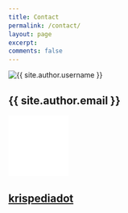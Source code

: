 ```yaml
---
title: Contact
permalink: /contact/
layout: page
excerpt: 
comments: false
---
```


<div class="contact">
  <img
    class="contact-avatar"
    src="/assets/img/main.png"
    alt="{{ site.author.username }}"
  />
  <h2 class="contact-bio">{{ site.author.email }}</h2>
</div>
<div class="contact">
  <img
    class="contact-avatar"
    src="/assets/img/github.png"
    alt="{{ site.author.username }}"
  />
  <h2 class="contact-bio"><a href = "https://github.com/krispediadot">krispediadot</a></h2>
</div>